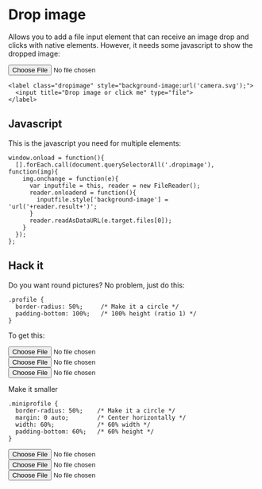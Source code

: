<!-- Remember to add the style for this particular plugin -->

# Drop image

Allows you to add a file input element that can receive an image drop and clicks with native elements. However, it needs some javascript to show the dropped image:

<div class="demo">
  <label class="dropimage" style="background-image:url('camera.svg');">
    <input title="Drop image or click me" type="file">
  </label>
</div>

<style>
  .demo {
    width: 30%;
    }
</style>

    <label class="dropimage" style="background-image:url('camera.svg');">
      <input title="Drop image or click me" type="file">
    </label>



## Javascript

This is the javascript you need for multiple elements:

    window.onload = function(){
      [].forEach.call(document.querySelectorAll('.dropimage'), function(img){
        img.onchange = function(e){
          var inputfile = this, reader = new FileReader();
          reader.onloadend = function(){
            inputfile.style['background-image'] = 'url('+reader.result+')';
          }
          reader.readAsDataURL(e.target.files[0]);
        }
      });
    };

<script>
  window.onload = function(){
    console.log("Loaded");
    [].forEach.call(document.querySelectorAll('.dropimage'), function(img){
      img.onchange = function(e){
        var inputfile = this, reader = new FileReader();
        reader.onloadend = function(){
          inputfile.style['background-image'] = 'url('+reader.result+')';
        }
        reader.readAsDataURL(e.target.files[0]);
      }
    });
  }
</script>


## Hack it

Do you want round pictures? No problem, just do this:

    .profile {
      border-radius: 50%;     /* Make it a circle */
      padding-bottom: 100%;   /* 100% height (ratio 1) */
    }

To get this:

<style>
  .profile {
    border-radius: 50%;
    padding-bottom: 100%;
  }
</style>

<div class="row">
  <div>
    <label class="dropimage profile" style="background-image:url('camera.svg');">
      <input name="filea" title="Drop image or click me" type="file">
    </label>
  </div>
  <div>
    <label class="dropimage profile" style="background-image:url('camera.svg');">
      <input name="fileb" title="Drop image or click me" type="file">
    </label>
  </div>
  <div>
    <label class="dropimage profile" style="background-image:url('camera.svg');">
      <input name="fileb" title="Drop image or click me" type="file">
    </label>
  </div>
</div>




Make it smaller

    .miniprofile {
      border-radius: 50%;    /* Make it a circle */
      margin: 0 auto;        /* Center horizontally */
      width: 60%;            /* 60% width */
      padding-bottom: 60%;   /* 60% height */
    }

<style>
  .miniprofile {
    margin: 0 auto;
    width: 60%;
    padding-bottom: 60%;
    border-radius: 50%;
  }
</style>

<div class="row">
  <div>
    <label class="dropimage miniprofile" style="background-image: url('camera.png');">
      <input name="filea" title="Drop image or click me" type="file">
    </label>
  </div>
  <div>
    <label class="dropimage miniprofile" style="background-image: url('camera.png');">
      <input name="fileb" title="Drop image or click me" type="file">
    </label>
  </div>
  <div>
    <label class="dropimage miniprofile" style="background-image: url('camera.png');">
      <input name="fileb" title="Drop image or click me" type="file">
    </label>
  </div>
</div>


